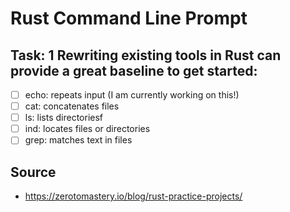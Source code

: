 # Rust Command Line Prompt


## Task: 1 Rewriting existing tools in Rust can provide a great baseline to get started:

- [ ] echo: repeats input (I am currently working on this!)
- [ ] cat: concatenates files
- [ ] ls: lists directoriesf
- [ ] ind: locates files or directories
- [ ] grep: matches text in files

## Source

- https://zerotomastery.io/blog/rust-practice-projects/